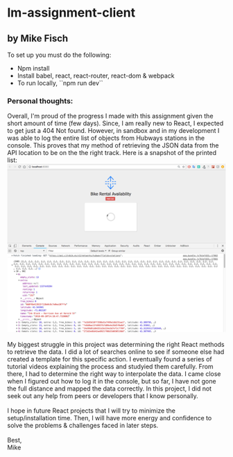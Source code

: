 # lm-assignment-client
## by Mike Fisch
<p> To set up you must do the following:
<ul>
<li>Npm install</li>
<li>Install babel, react, react-router, react-dom & webpack</li>
<li>To run locally, ``npm run dev``</li>
</ul>

### Personal thoughts:
<p>Overall, I'm proud of the progress I made with this assignment given the short amount of time (few days). Since, I am really new to React, I expected to get just a 404 Not found. However, in sandbox and in my development I was able to log the entire list of objects from Hubways stations in the console. This proves that my method of retrieving the JSON data from the API location to be on the the right track.
Here is a snapshot of the printed list:
<br />
<img src="/src/images/react-inspector.png" />
<br />
<br />
My biggest struggle in this project was determining the right React methods to retrieve the data. I did a lot of searches online to see if someone else had created a template for this specific action. I eventually found a series of tutorial videos explaining the process and studyied them carefully. From there, I had to determine the right way to interpolate the data. I came close when I figured out how to log it in the console, but so far, I have not gone the full distance and mapped the data correctly. In this project, I did not seek out any help from peers or developers that I know personally.
<br />
<br />
I hope in future React projects that I will try to minimize the setup/installation time. Then, I will have more energy and confidence to solve the problems & challenges faced in later steps.
<br />
<br />
Best,
<br />
Mike
</p>
